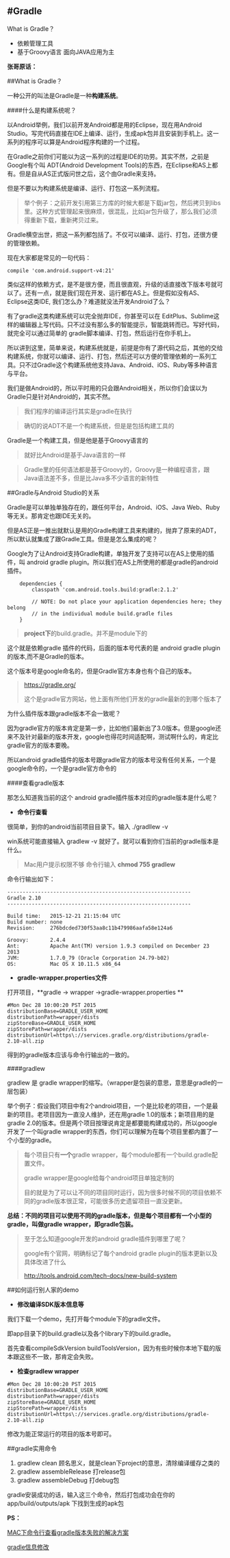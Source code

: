#Gradle
---

What is Gradle？

- 依赖管理工具
- 基于Groovy语言 面向JAVA应用为主

**张哥原话：**

##What is Gradle？

一种公开的叫法是Gradle是一种**构建系统**。

####什么是构建系统呢？

以Android举例，我们以前开发Android都是用的Eclipse，现在用Android Studio。写完代码直接在IDE上编译、运行，生成apk包并且安装到手机上。这一系列的程序可以算是Android程序构建的一个过程。

在Gradle之前你们可能以为这一系列的过程是IDE的功劳。其实不然，之前是Google有个叫 ADT(Android Development Tools)的东西，在Eclipse和AS上都有。但是自从AS正式版问世之后，这个由Gradle来支持。

但是不要以为构建系统是编译、运行、打包这一系列流程。

>举个例子：之前开发引用第三方库的时候大都是下载jar包，然后拷贝到libs里。这种方式管理起来很麻烦，很混乱，比如jar包升级了，那么我们必须得重新下载，重新拷贝过来。

Gradle横空出世，把这一系列都包括了。不仅可以编译、运行、打包，还很方便的管理依赖。

现在大家都是常见的一句代码：

```
compile 'com.android.support-v4:21'
```

类似这样的依赖方式，是不是很方便，而且很直观，升级的话直接改下版本号就可以了。还有一点，就是我们现在开发、运行都在AS上。但是假如没有AS、Eclipse这类IDE, 我们怎么办？难道就没法开发Android了么？

有了gradle这类构建系统可以完全抛弃IDE，你甚至可以在 EditPlus、Sublime这样的编辑器上写代码。只不过没有那么多的智能提示，智能跳转而已。写好代码，就完全可以通过简单的 gradle脚本编译、打包，然后运行在你手机上。

所以讲到这里，简单来说，构建系统就是，前提是你有了源代码之后，其他的交给构建系统，你就可以编译、运行、打包，然后还可以方便的管理依赖的一系列工具。只不过Gradle这个构建系统他支持Java、Android、iOS、Ruby等多种语言与平台。

我们是做Android的，所以平时用的只会跟Android相关，所以你们会误以为Gradle只是针对Android的，其实不然。

>我们程序的编译运行其实是gradle在执行

>确切的说ADT不是一个构建系统，但是是包括构建工具的

Gradle是一个构建工具，但是他是基于Groovy语言的

>就好比Android是基于Java语言的一样

>Gradle里的任何语法都是基于Groovy的，Groovy是一种编程语言，跟Java语法差不多，但是比Java多不少语言的新特性

##Gradle与Android Studio的关系

Gradle是可以单独单独存在的，跟任何平台，Android、iOS、Java Web、Ruby等无关。那肯定也跟IDE无关的。

但是AS正是一推出就默认是用的Gradle构建工具来构建的，抛弃了原来的ADT，所以默认就集成了跟Gradle工具。但是是怎么集成的呢？

Google为了让Android支持Gradle构建，单独开发了支持可以在AS上使用的插件，叫 android gradle plugin。所以我们在AS上所使用的都是gradle的android插件。

```
	dependencies {
        classpath 'com.android.tools.build:gradle:2.1.2'

        // NOTE: Do not place your application dependencies here; they belong
        // in the individual module build.gradle files
    }
```

>**project下**的build.gradle。并不是module下的

这个就是依赖gradle 插件的代码，后面的版本号代表的是 android gradle plugin的版本,而不是Gradle的版本。

这个版本号是google命名的，但是Gradle官方本身也有个自己的版本。

>https://gradle.org/
>
>这个是gradle官方网站，他上面有所他们开发的gradle最新的到哪个版本了


为什么插件版本跟gradle版本不会一致呢？

因为gradle官方的版本肯定是第一步，比如他们最新出了3.0版本。但是google还来不及针对最新的版本开发，google也得花时间适配啊，测试啊什么的，肯定比gradle官方的版本要晚。

所以android gradle插件的版本号跟gradle官方的版本号没有任何关系，一个是google命令的，一个是gradle官方命令的

####查看gradle版本

那怎么知道我当前的这个 android gradle插件版本对应的gradle版本是什么呢？

- **命令行查看**

很简单，到你的android当前项目目录下。输入 ./gradllew -v

win系统可能直接输入 gradlew -v 就好了。就可以看到你们当前的gradle版本是什么。

>Mac用户提示权限不够 命令行输入  **chmod 755 gradlew**

命令行输出如下：

```
------------------------------------------------------------
Gradle 2.10
------------------------------------------------------------

Build time:   2015-12-21 21:15:04 UTC
Build number: none
Revision:     276bdcded730f53aa8c11b479986aafa58e124a6

Groovy:       2.4.4
Ant:          Apache Ant(TM) version 1.9.3 compiled on December 23 2013
JVM:          1.7.0_79 (Oracle Corporation 24.79-b02)
OS:           Mac OS X 10.11.5 x86_64

```
- **gradle-wrapper.properties文件**

打开项目，**gradle -> wrapper ->gradle-wrapper.properties **

```
#Mon Dec 28 10:00:20 PST 2015
distributionBase=GRADLE_USER_HOME
distributionPath=wrapper/dists
zipStoreBase=GRADLE_USER_HOME
zipStorePath=wrapper/dists
distributionUrl=https\://services.gradle.org/distributions/gradle-2.10-all.zip

```

得到的gradle版本应该与命令行输出的一致的。

####gradlew

gradlew 是 gradle wrapper的缩写。（wrapper是包装的意思，意思是gradle的一层包装）

举个例子：假设我们项目中有2个android项目，一个是比较老的项目，一个是最新的项目。老项目因为一直没人维护，还在用gradle 1.0的版本；新项目用的是gradle 2.0的版本。但是两个项目按理说肯定是都要能构建成功的，所以google开发了一个叫gradle wrapper的东西，你们可以理解为在每个项目里都内置了一个小型的gradle。

>每个项目只有**一个**gradle wrapper，每个module都有一个build.gradle配置文件。
>
>gradle wrapper是google给每个android项目单独定制的
>
>目的就是为了可以让不同的项目同时运行，因为很多时候不同的项目依赖不同的gradle版本很正常，可能很多历史遗留项目一直没更新。

**总结：不同的项目可以使用不同的gradle版本，但是每个项目都有一个小型的gradle，叫做gradle wrapper，即gradle包装。**

>至于怎么知道google开发的android gradle插件到哪里了呢？
>
>google有个官网，明确标记了每个android gradle plugin的版本更新以及具体改进了什么
>
>http://tools.android.com/tech-docs/new-build-system

##如何运行别人家的demo

- **修改编译SDK版本信息等**

我们下载一个demo，先打开每个module下的gradle文件。

即app目录下的build.gradle以及各个library下的build.gradle。

首先查看compileSdkVersion  buildToolsVersion，因为有些时候你本地下载的版本跟这些不一致，那肯定会失败。

- **检查gradlew wrapper**

```
#Mon Dec 28 10:00:20 PST 2015
distributionBase=GRADLE_USER_HOME
distributionPath=wrapper/dists
zipStoreBase=GRADLE_USER_HOME
zipStorePath=wrapper/dists
distributionUrl=https\://services.gradle.org/distributions/gradle-2.10-all.zip

```
修改为能正常运行的项目的版本号即可。

##gradle实用命令

1. gradlew clean   顾名思义，就是clean下project的意思，清除编译缓存之类的
2. gradlew assembleRelease   打release包
3. gradlew assembleDebug  打debug包

gradle安装成功的话，输入这三个命令，然后打包成功会在你的  app/build/outputs/apk 下找到生成的apk包

**PS：**

[MAC下命令行查看gradle版本失败的解决方案](http://stackoverflow.com/questions/27094492/how-to-run-gradle-from-the-command-line-on-mac-bash)

[gradle信息修改](http://www.cnblogs.com/raomengyang/p/5063743.html)





